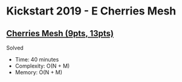 # Kickstart 2019 - E Cherries Mesh

## [Cherries Mesh (9pts, 13pts)](https://codingcompetitions.withgoogle.com/kickstart/round/0000000000050edb/0000000000170721)

Solved

* Time: 40 minutes
* Complexity: O(N + M)
* Memory: O(N + M)
